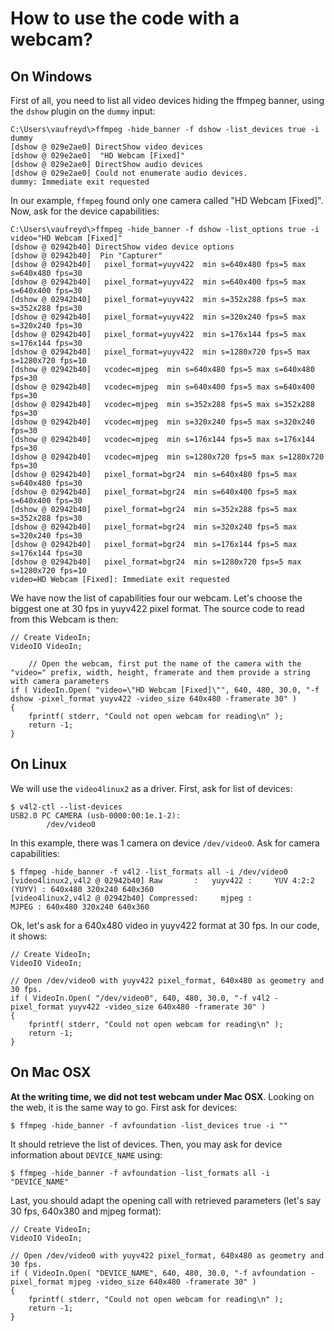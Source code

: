 # How to use the code with a webcam?

## On Windows

First of all, you need to list all video devices hiding the ffmpeg banner, using the `dshow` plugin on the `dummy` input:

	C:\Users\vaufreyd\>ffmpeg -hide_banner -f dshow -list_devices true -i dummy
	[dshow @ 029e2ae0] DirectShow video devices
	[dshow @ 029e2ae0]  "HD Webcam [Fixed]"
	[dshow @ 029e2ae0] DirectShow audio devices
	[dshow @ 029e2ae0] Could not enumerate audio devices.       
	dummy: Immediate exit requested
	
In our example, `ffmpeg` found only one camera called "HD Webcam [Fixed]". Now, ask for the device capabilities:

	C:\Users\vaufreyd\>ffmpeg -hide_banner -f dshow -list_options true -i video="HD Webcam [Fixed]"
	[dshow @ 02942b40] DirectShow video device options
	[dshow @ 02942b40]  Pin "Capturer"
	[dshow @ 02942b40]   pixel_format=yuyv422  min s=640x480 fps=5 max s=640x480 fps=30
	[dshow @ 02942b40]   pixel_format=yuyv422  min s=640x400 fps=5 max s=640x400 fps=30
	[dshow @ 02942b40]   pixel_format=yuyv422  min s=352x288 fps=5 max s=352x288 fps=30
	[dshow @ 02942b40]   pixel_format=yuyv422  min s=320x240 fps=5 max s=320x240 fps=30
	[dshow @ 02942b40]   pixel_format=yuyv422  min s=176x144 fps=5 max s=176x144 fps=30
	[dshow @ 02942b40]   pixel_format=yuyv422  min s=1280x720 fps=5 max s=1280x720 fps=10
	[dshow @ 02942b40]   vcodec=mjpeg  min s=640x480 fps=5 max s=640x480 fps=30
	[dshow @ 02942b40]   vcodec=mjpeg  min s=640x400 fps=5 max s=640x400 fps=30
	[dshow @ 02942b40]   vcodec=mjpeg  min s=352x288 fps=5 max s=352x288 fps=30
	[dshow @ 02942b40]   vcodec=mjpeg  min s=320x240 fps=5 max s=320x240 fps=30
	[dshow @ 02942b40]   vcodec=mjpeg  min s=176x144 fps=5 max s=176x144 fps=30
	[dshow @ 02942b40]   vcodec=mjpeg  min s=1280x720 fps=5 max s=1280x720 fps=30
	[dshow @ 02942b40]   pixel_format=bgr24  min s=640x480 fps=5 max s=640x480 fps=30
	[dshow @ 02942b40]   pixel_format=bgr24  min s=640x400 fps=5 max s=640x400 fps=30
	[dshow @ 02942b40]   pixel_format=bgr24  min s=352x288 fps=5 max s=352x288 fps=30
	[dshow @ 02942b40]   pixel_format=bgr24  min s=320x240 fps=5 max s=320x240 fps=30
	[dshow @ 02942b40]   pixel_format=bgr24  min s=176x144 fps=5 max s=176x144 fps=30
	[dshow @ 02942b40]   pixel_format=bgr24  min s=1280x720 fps=5 max s=1280x720 fps=10
	video=HD Webcam [Fixed]: Immediate exit requested
                         
We have now the list of capabilities four our webcam. Let's choose the biggest one at 30 fps in yuyv422 pixel format.
The source code to read from this Webcam is then:

	// Create VideoIn;
	VideoIO VideoIn;
                             
        // Open the webcam, first put the name of the camera with the "video=" prefix, width, height, framerate and them provide a string with camera parameters
	if ( VideoIn.Open( "video=\"HD Webcam [Fixed]\"", 640, 480, 30.0, "-f dshow -pixel_format yuyv422 -video_size 640x480 -framerate 30" )
	{
		fprintf( stderr, "Could not open webcam for reading\n" );
		return -1;
	}
                             
## On Linux

We will use the `video4linux2` as a driver. First, ask for list of devices:
	
	$ v4l2-ctl --list-devices
	USB2.0 PC CAMERA (usb-0000:00:1e.1-2):
        	/dev/video0
        	
In this example, there was 1 camera on device `/dev/video0`. Ask for camera capabilities:

	$ ffmpeg -hide_banner -f v4l2 -list_formats all -i /dev/video0
	[video4linux2,v4l2 @ 02942b40] Raw       :   yuyv422 :     YUV 4:2:2 (YUYV) : 640x480 320x240 640x360
	[video4linux2,v4l2 @ 02942b40] Compressed:     mjpeg :                MJPEG : 640x480 320x240 640x360
	
Ok, let's ask for a 640x480 video in yuyv422 format at 30 fps. In our code, it shows:

	// Create VideoIn;
	VideoIO VideoIn;
        
	// Open /dev/video0 with yuyv422 pixel_format, 640x480 as geometry and 30 fps.
	if ( VideoIn.Open( "/dev/video0", 640, 480, 30.0, "-f v4l2 -pixel_format yuyv422 -video_size 640x480 -framerate 30" )
	{
		fprintf( stderr, "Could not open webcam for reading\n" );
		return -1;
	}
	
## On Mac OSX

**At the writing time, we did not test webcam under Mac OSX**. Looking on the web, it is the same way to go. First ask for devices:

	$ ffmpeg -hide_banner -f avfoundation -list_devices true -i ""
	
It should retrieve the list of devices. Then, you may ask for device information about `DEVICE_NAME` using:

	$ ffmpeg -hide_banner -f avfoundation -list_formats all -i "DEVICE_NAME"
	
Last, you should adapt the opening call with retrieved parameters (let's say 30 fps, 640x380 and mjpeg format):

	// Create VideoIn;
	VideoIO VideoIn;
        
	// Open /dev/video0 with yuyv422 pixel_format, 640x480 as geometry and 30 fps.
	if ( VideoIn.Open( "DEVICE_NAME", 640, 480, 30.0, "-f avfoundation -pixel_format mjpeg -video_size 640x480 -framerate 30" )
	{
		fprintf( stderr, "Could not open webcam for reading\n" );
		return -1;
	}
